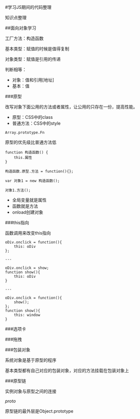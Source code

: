 #学习JS期间的代码整理


知识点整理

##面向对象学习

工厂方法：构造函数

基本类型：赋值的时候是值得复制

对象类型：赋值是引用的传递

判断相等：

 - 对象：值和引用[地址]
 - 基本：值


###原型

改写对象下面公用的方法或者属性，让公用的只存在一份，提高性能。


 - 原型：CSS中的class
 - 普通方法：CSS中的style


`Array.prototype.Fn`

原型的优先级比普通方法低


```
function 构造函数() {
	this.属性
}

构造函数.原型.方法 = function(){};

var 对象1 = new 构造函数();

对象1.方法();

```


 - 全局变量就是属性
 - 函数就是方法
 - onload创建对象


###this指向

函数调用来改变this指向

```
oDiv.onclick = function(){
    this: oDiv
};

---

oDiv.onclick = show;
function show(){
    this: oDiv
}

---

oDiv.onclick = function(){
    show();
};
function show(){
    this: window
}
```
###选项卡

###拖拽

###包装对象

系统对象是基于原型的程序

基本类型都有自己对应的包装对象，对应的方法挂载在包装对象上

###原型链

实例对象与原型之间的连接

_proto_

原型链的最外层是Object.prototype

